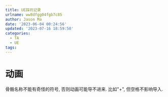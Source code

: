```yaml
---
title: UE踩坑记录
urlname: ww8dfgg04fgb7c85
author: Jason Ma
date: '2023-06-04 00:24:56'
updated: '2023-07-16 18:59:50'
categories:
  - TA
  - UE
tags:
---
```


# 动画

骨骼名称不能有奇怪的符号, 否则动画可能导不进来. 比如"+", 但空格不影响导入.
